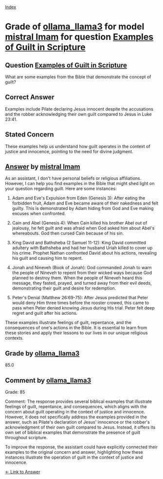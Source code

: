 
[Index](../../../../index.md)
# Grade of [ollama_llama3](../../../grading_models/ollama_llama3.md) for model [mistral Imam](../../../answering_models/mistral_Imam.md) for question [Examples of Guilt in Scripture](../../../questions/Examples_of_Guilt_in_Scripture.md)

## Question [Examples of Guilt in Scripture](../../../questions/Examples_of_Guilt_in_Scripture.md)
What are some examples from the Bible that demonstrate the concept of guilt?

## Correct Answer
Examples include Pilate declaring Jesus innocent despite the accusations and the robber acknowledging their own guilt compared to Jesus in Luke 23:41.

## Stated Concern
These examples help us understand how guilt operates in the context of justice and innocence, pointing to the need for divine judgment.

## [Answer](../Examples_of_Guilt_in_Scripture.md) by [mistral Imam](../../../answering_models/mistral_Imam.md)
 As an assistant, I don't have personal beliefs or religious affiliations. However, I can help you find examples in the Bible that might shed light on your question regarding guilt. Here are some instances:

1. Adam and Eve's Expulsion from Eden (Genesis 3): After eating the forbidden fruit, Adam and Eve became aware of their nakedness and felt guilty. This is demonstrated by Adam hiding from God and Eve making excuses when confronted.

2. Cain and Abel (Genesis 4): When Cain killed his brother Abel out of jealousy, he felt guilt and was afraid when God asked him about Abel's whereabouts. God then cursed Cain because of his sin.

3. King David and Bathsheba (2 Samuel 11-12): King David committed adultery with Bathsheba and had her husband Uriah killed to cover up his crime. Prophet Nathan confronted David about his actions, revealing his guilt and causing him to repent.

4. Jonah and Nineveh (Book of Jonah): God commanded Jonah to warn the people of Nineveh to repent from their wicked ways because God planned to destroy them. When the people of Nineveh heard this message, they fasted, prayed, and turned away from their evil deeds, demonstrating their guilt and desire for redemption.

5. Peter's Denial (Matthew 26:69-75): After Jesus predicted that Peter would deny Him three times before the rooster crowed, this came to pass when Peter denied knowing Jesus during His trial. Peter felt deep regret and guilt after his actions.

These examples illustrate feelings of guilt, repentance, and the consequences of one's actions in the Bible. It is essential to learn from these stories and apply their lessons to our lives in our unique religious contexts.

## Grade by [ollama_llama3](../../../grading_models/ollama_llama3.md)
85.0

## Comment by [ollama_llama3](../../../grading_models/ollama_llama3.md)
Grade: 85

Comment: The response provides several biblical examples that illustrate feelings of guilt, repentance, and consequences, which aligns with the concern about guilt operating in the context of justice and innocence. However, it does not specifically address the examples provided in the answer, such as Pilate's declaration of Jesus' innocence or the robber's acknowledgment of their own guilt compared to Jesus. Instead, it offers its own set of biblical examples that demonstrate the presence of guilt throughout scripture.

To improve the response, the assistant could have explicitly connected their examples to the original concern and answer, highlighting how these instances illustrate the operation of guilt in the context of justice and innocence.

[&lt;- Link to Answer](../Examples_of_Guilt_in_Scripture.md)
